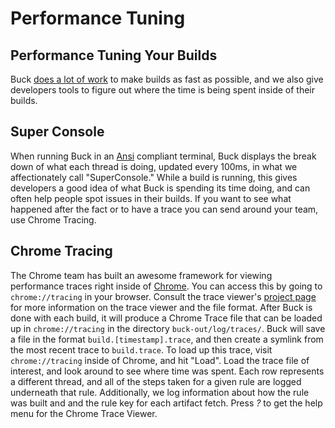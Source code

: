 # Performance Tuning

## Performance Tuning Your Builds

Buck
[does a lot of work](https://buck.build/concept/what_makes_buck_so_fast.html) to
make builds as fast as possible, and we also give developers tools to figure out
where the time is being spent inside of their builds.

## Super Console

When running Buck in an [Ansi](http://en.wikipedia.org/wiki/ANSI_escape_code)
compliant terminal, Buck displays the break down of what each thread is doing,
updated every 100ms, in what we affectionately call "SuperConsole." While a
build is running, this gives developers a good idea of what Buck is spending its
time doing, and can often help people spot issues in their builds. If you want
to see what happened after the fact or to have a trace you can send around your
team, use Chrome Tracing.

## Chrome Tracing

The Chrome team has built an awesome framework for viewing performance traces
right inside of
[Chrome](http://www.chromium.org/developers/how-tos/trace-event-profiling-tool).
You can access this by going to `chrome://tracing` in your browser. Consult the
trace viewer's [project page](https://github.com/google/trace-viewer/) for more
information on the trace viewer and the file format. After Buck is done with
each build, it will produce a Chrome Trace file that can be loaded up in
`chrome://tracing` in the directory `buck-out/log/traces/`. Buck will save a
file in the format `build.[timestamp].trace`, and then create a symlink from the
most recent trace to `build.trace`. To load up this trace, visit
`chrome://tracing` inside of Chrome, and hit "Load". Load the trace file of
interest, and look around to see where time was spent. Each row represents a
different thread, and all of the steps taken for a given rule are logged
underneath that rule. Additionally, we log information about how the rule was
built and and the rule key for each artifact fetch. Press _?_ to get the help
menu for the Chrome Trace Viewer.
